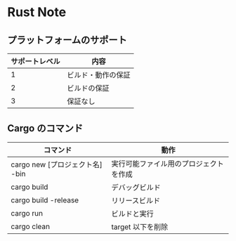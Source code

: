 # Rust Note

## プラットフォームのサポート

| サポートレベル | 内容 |
| --- | --- |
| 1 | ビルド・動作の保証 |
| 2 | ビルドの保証 |
| 3 | 保証なし |

## Cargo のコマンド

| コマンド | 動作 |
| --- | --- |
| cargo new [プロジェクト名] -bin | 実行可能ファイル用のプロジェクトを作成 |
| cargo build | デバッグビルド |
| cargo build -release | リリースビルド |
| cargo run | ビルドと実行 |
| cargo clean | target 以下を削除 |
